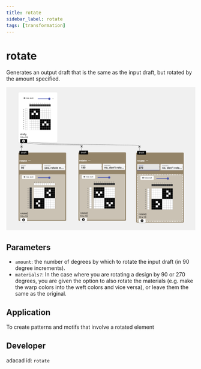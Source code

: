 ```yaml
---
title: rotate
sidebar_label: rotate
tags: [transformation]
---
```

# rotate
Generates an output draft that is the same as the input draft, but rotated by the amount specified. 

![file](./img/rotate.png)


## Parameters
- `amount`: the number of degrees by which to rotate the input draft (in 90 degree increments). 
- `materials?`: In the case where you are rotating a design by 90 or 270 degrees, you are given the option to also rotate the materials (e.g. make the warp colors into the weft colors and vice versa), or leave them the same as the original. 

## Application
To create patterns and motifs that involve a rotated element

## Developer
adacad id: `rotate`
